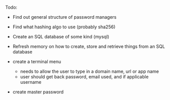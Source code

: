 

Todo:
- Find out general structure of password managers
- Find what hashing algo to use (probably sha256)

- Create an SQL database of some kind (mysql)
- Refresh memory on how to create, store and retrieve things from an SQL database

- create a terminal menu
	- needs to allow the user to type in a domain name, url or app name
	- user should get back password, email used, and if applicable username

- create master password

